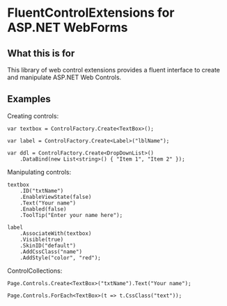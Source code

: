 FluentControlExtensions for ASP.NET WebForms
============================================

What this is for
----------------

This library of web control extensions provides a fluent interface to create and manipulate ASP.NET Web Controls.

Examples
--------

Creating controls:

	var textbox = ControlFactory.Create<TextBox>();
	
	var label = ControlFactory.Create<Label>("lblName");

	var ddl = ControlFactory.Create<DropDownList>()
        .DataBind(new List<string>() { "Item 1", "Item 2" });

Manipulating controls:

	textbox
		.ID("txtName")
		.EnableViewState(false)
		.Text("Your name")
		.Enabled(false)
		.ToolTip("Enter your name here");

	label
		.AssociateWith(textbox)
		.Visible(true)
		.SkinID("default")
		.AddCssClass("name")
		.AddStyle("color", "red");

ControlCollections:

	Page.Controls.Create<TextBox>("txtName").Text("Your name");

	Page.Controls.ForEach<TextBox>(t => t.CssClass("text"));

